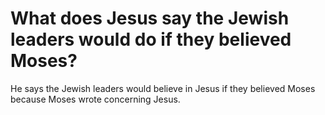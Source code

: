 # What does Jesus say the Jewish leaders would do if they believed Moses?

He says the Jewish leaders would believe in Jesus if they believed Moses because Moses wrote concerning Jesus.
